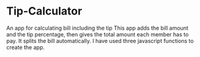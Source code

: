 # Tip-Calculator
An app for calculating bill including the tip
This app adds the bill amount and the tip percentage, then gives the total amount each member has to pay. 
It splits the bill automatically.
I have used three javascript functions to create the app. 
